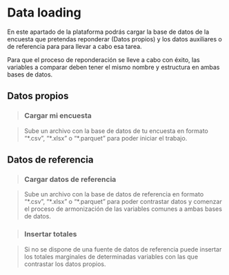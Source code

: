 # Data loading

En este apartado de la plataforma podrás cargar la base de datos de la encuesta que pretendas reponderar (Datos propios) y los datos auxiliares o de referencia para para llevar a cabo esa tarea.

Para que el proceso de reponderación se lleve a cabo con éxito, las variables a comparar deben tener el mismo nombre y estructura en ambas bases de datos.

## Datos propios

> ### Cargar mi encuesta

> Sube un archivo con la base de datos de tu encuesta en formato “\*.csv”, “\*.xlsx” o “\*.parquet” para poder iniciar el trabajo.

## Datos de referencia

> ### Cargar datos de referencia

> Sube un archivo con la base de datos de referencia en formato “\*.csv”, “\*.xlsx” o “\*.parquet” para poder contrastar datos y comenzar el proceso de armonización de las variables comunes a ambas bases de datos.

> ### Insertar totales

> Si no se dispone de una fuente de datos de referencia puede insertar los totales marginales de determinadas variables con las que contrastar los datos propios.
